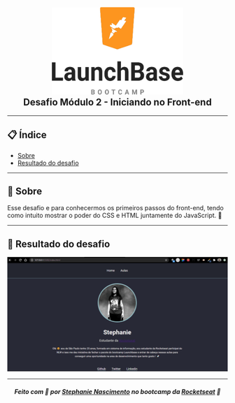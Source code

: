 <h2 align="center">
    <img src="img/wallpapper.png" width="300" height="200">
    <br>
    <b> Desafio Módulo 2 - Iniciando no Front-end</b> 
    </br>
</h2>

---

## 📋 Índice

- [Sobre](#sobre)
- [Resultado do desafio](#front)

---
<a id="sobre"></a>
## 🔖 Sobre

Esse desafio e para conhecermos os primeiros passos do front-end, tendo como intuito mostrar o poder do CSS e HTML juntamente do JavaScript. 🚀

---

<a id="front"></a>
## 🚀 Resultado do desafio 

<img src="img/resultado.gif" >


---

<h5 align="center">
    Feito com 💜 por <a href="https://www.linkedin.com/in/stephanie-nascimento-71ab51152/" target="_blank">Stephanie Nascimento</a> no bootcamp da <a href="https://rocketseat.com.br/" target="_blank">Rocketseat</a> 🚀
</h5>
